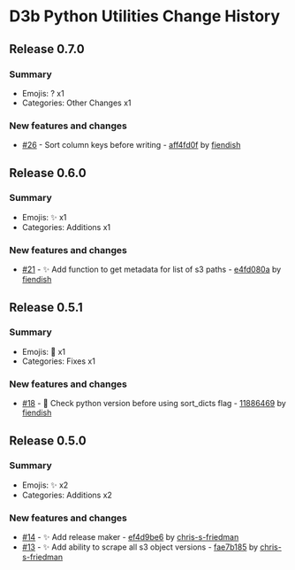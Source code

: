 # D3b Python Utilities Change History

## Release 0.7.0

### Summary

- Emojis: ? x1
- Categories: Other Changes x1

### New features and changes

- [#26](https://github.com/d3b-center/d3b-utils-python/pull/26) -  Sort column keys before writing - [aff4fd0f](https://github.com/d3b-center/d3b-utils-python/commit/aff4fd0f3cece21ab2be60ba7fc61404872c8016) by [fiendish](https://github.com/fiendish)


## Release 0.6.0

### Summary

- Emojis: ✨ x1
- Categories: Additions x1

### New features and changes

- [#21](https://github.com/d3b-center/d3b-utils-python/pull/21) - ✨ Add function to get metadata for list of s3 paths - [e4fd080a](https://github.com/d3b-center/d3b-utils-python/commit/e4fd080a24bcabfa37a5fb58db3c3b80126f4a7f) by [fiendish](https://github.com/fiendish)


## Release 0.5.1

### Summary

- Emojis: 🥅 x1
- Categories: Fixes x1

### New features and changes

- [#18](https://github.com/d3b-center/d3b-utils-python/pull/18) - 🥅 Check python version before using sort_dicts flag - [11886469](https://github.com/d3b-center/d3b-utils-python/commit/118864697609f19fe5ecd6db4aa9b5f471547a56) by [fiendish](https://github.com/fiendish)


## Release 0.5.0

### Summary

- Emojis: ✨ x2
- Categories: Additions x2

### New features and changes

- [#14](https://github.com/d3b-center/d3b-utils-python/pull/14) - ✨ Add release maker - [ef4d9be6](https://github.com/d3b-center/d3b-utils-python/commit/ef4d9be64a1e299f6268def0c535b153edf7066c) by [chris-s-friedman](https://github.com/chris-s-friedman)
- [#13](https://github.com/d3b-center/d3b-utils-python/pull/13) - ✨ Add ability to scrape all s3 object versions - [fae7b185](https://github.com/d3b-center/d3b-utils-python/commit/fae7b18513a54e933f0f0f4cd660984b6a68028e) by [chris-s-friedman](https://github.com/chris-s-friedman)